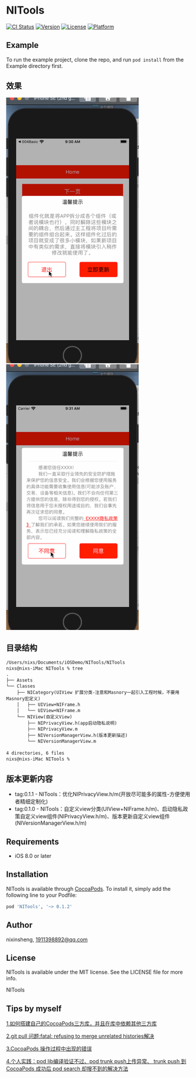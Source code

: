 # NITools


[![CI Status](https://img.shields.io/travis/nixinsheng/NITools.svg?style=flat)](https://travis-ci.org/nixinsheng/NITools)
[![Version](https://img.shields.io/cocoapods/v/NITools.svg?style=flat)](https://cocoapods.org/pods/NITools)
[![License](https://img.shields.io/cocoapods/l/NITools.svg?style=flat)](https://cocoapods.org/pods/NITools)
[![Platform](https://img.shields.io/cocoapods/p/NITools.svg?style=flat)](https://cocoapods.org/pods/NITools)

## Example

To run the example project, clone the repo, and run `pod install` from the Example directory first.

## 效果
![版本更新](./Res/demo.gif)
![隐私政策](./Res/demo2.gif)

## 目录结构
```
/Users/nixs/Documents/iOSDemo/NITools/NITools
nixs@nixs-iMac NITools % tree
.
├── Assets
└── Classes
    ├── NICategory(UIView 扩展分类-注意和Masnory一起引入工程时候，不要用Masnory宏定义)
    │   ├── UIView+NIFrame.h
    │   └── UIView+NIFrame.m
    └── NIView(自定义View)
        ├── NIPrivacyView.h(app启动隐私说明)
        ├── NIPrivacyView.m
        ├── NIVersionManagerView.h(版本更新描述)
        └── NIVersionManagerView.m

4 directories, 6 files
nixs@nixs-iMac NITools %
```

## 版本更新内容
 - tag:0.1.1 - NITools：优化NIPrivacyView.h/m(开放尽可能多的属性-方便使用者精细定制化)
 - tag:0.1.0 - NITools：自定义view分类(UIView+NIFrame.h/m)、启动隐私政策自定义view组件(NIPrivacyView.h/m)、版本更新自定义view组件(NIVersionManagerView.h/m)

## Requirements

- iOS 8.0 or later

## Installation

NITools is available through [CocoaPods](https://cocoapods.org). To install
it, simply add the following line to your Podfile:

```ruby
pod 'NITools', '~> 0.1.2'
```

## Author

nixinsheng, 1911398892@qq.com

## License

NITools is available under the MIT license. See the LICENSE file for more info.

NITools


## Tips by myself
[1.如何搭建自己的CocoaPods三方库，并且在库中依赖其他三方库](https://www.jianshu.com/p/0e55143901b4)

[2.git pull 问题:fatal: refusing to merge unrelated histories解决](https://blog.csdn.net/qq_39400546/article/details/100150320)

[3.CocoaPods 操作过程中出现的错误](https://www.jianshu.com/p/9a5ec24ff437)

[4.个人实践：pod lib编译验证不过、pod trunk push上传异常、 trunk push 到 CocoaPods 成功后 pod search 却搜不到的解决方法](http://note.youdao.com/s/OIVFFKE)